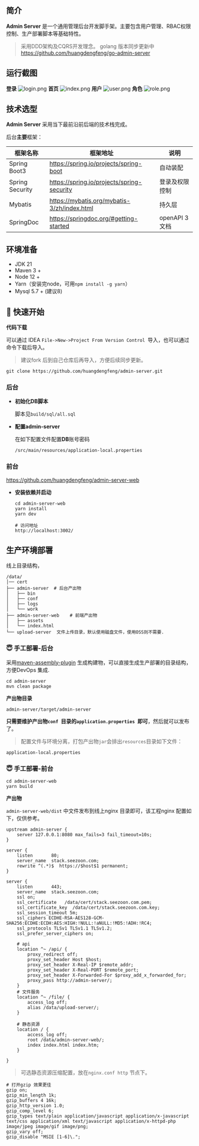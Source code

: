 ## 简介

**Admin Server** 是一个通用管理后台开发脚手架。主要包含用户管理、RBAC权限控制、生产部署脚本等基础特性。
> 采用DDD架构及CQRS开发理念。
> golang 版本同步更新中 https://github.com/huangdengfeng/go-admin-server

## 运行截图

**登录**
![login.png](doc%2Fpictures%2Flogin.png)
**首页**
![index.png](doc%2Fpictures%2Findex.png)
**用户**
![user.png](doc%2Fpictures%2Fuser.png)
**角色**
![role.png](doc%2Fpictures%2Frole.png)

## 技术选型

**Admin Server** 采用当下最前沿前后端的技术栈完成。

后台**主要**框架：

| 框架名称            | 框架地址                                        | 说明           |
|-----------------|---------------------------------------------|--------------|
| Spring Boot3    | https://spring.io/projects/spring-boot      | 自动装配         |
| Spring Security | https://spring.io/projects/spring-security  | 登录及权限控制      |
| Mybatis         | https://mybatis.org/mybatis-3/zh/index.html | 持久层          |
| SpringDoc       | https://springdoc.org/#getting-started      | openAPI 3 文档 |

## 环境准备

- JDK 21
- Maven 3 +
- Node 12 +
- Yarn（安装完node，可用`npm install -g yarn`）
- Mysql 5.7 + (建议8)

## 🚀 快速开始

**代码下载**

可以通过 IDEA `File->New->Project From Version Control `导入，也可以通过命令下载后导入。

> 建议fork 后到自己仓库后再导入，方便后续同步更新。

```
git clone https://github.com/huangdengfeng/admin-server.git
```

### 后台

- **初始化DB脚本**

  脚本见`build/sql/all.sql`

- **配置admin-server**

  在如下配置文件配置**DB**账号密码

  `/src/main/resources/application-local.properties`

### 前台

https://github.com/huangdengfeng/admin-server-web

- **安装依赖并启动**

  ```
  cd admin-server-web
  yarn install
  yarn dev 
  
  # 访问地址
  http://localhost:3002/
  ```

## 生产环境部署

线上目录结构，

```
/data/
│── cert
├── admin-server  # 后台产出物
│   ├── bin
│   ├── conf
│   ├── logs
│   └── work
├── admin-server-web    # 前端产出物
│   ├── assets
│   └── index.html
└── upload-server  文件上传目录，默认使用磁盘文件，使用OSS则不需要.
```

### 😇 手工部署-后台

采用[maven-assembly-plugin](http://maven.apache.org/plugins/maven-assembly-plugin/)
生成构建物，可以直接生成生产部署的目录结构，方便DevOps 集成.

```
cd admin-server
mvn clean package
```

**产出物目录**

`admin-server/target/admin-server`

**只需要维护产出物`conf `目录的`application.properties `即可**，然后就可以发布了。

> 配置文件与环境分离，打包产出物`jar`会排出`resources`目录如下文件：

```
application-local.properties
```

### 😇 手工部署-前台

```
cd admin-server-web
yarn build
```

**产出物**

`admin-server-web/dist` 中文件发布到线上nginx 目录即可，该工程nginx 配置如下，仅供参考。

```
upstream admin-server {
    server 127.0.0.1:8080 max_fails=3 fail_timeout=10s;
}

server {
    listen       80;
    server_name  stack.seezoon.com;
    rewrite ^(.*)$  https://$host$1 permanent;
}

server {
    listen       443;
    server_name  stack.seezoon.com;
    ssl on;
    ssl_certificate   /data/cert/stack.seezoon.com.pem; 
    ssl_certificate_key  /data/cert/stack.seezoon.com.key;
    ssl_session_timeout 5m;
    ssl_ciphers ECDHE-RSA-AES128-GCM-SHA256:ECDHE:ECDH:AES:HIGH:!NULL:!aNULL:!MD5:!ADH:!RC4;
    ssl_protocols TLSv1 TLSv1.1 TLSv1.2;
    ssl_prefer_server_ciphers on;

    # api
    location ^~ /api/ {
        proxy_redirect off;
        proxy_set_header Host $host;
        proxy_set_header X-Real-IP $remote_addr;
        proxy_set_header X-Real-PORT $remote_port;
        proxy_set_header X-Forwarded-For $proxy_add_x_forwarded_for;
        proxy_pass http://admin-server/;
    }
    # 文件服务
    location ^~ /file/ {
        access_log off;
        alias /data/upload-server/;
    }

    # 静态资源
    location / {
        access_log off;
        root /data/admin-server-web/;
        index index.html index.htm;
    }

}
```

> 可选静态资源压缩配置，放在`nginx.conf http` 节点下。

```
# 打开gzip 效果更佳
gzip on;
gzip_min_length 1k;
gzip_buffers 4 16k;
gzip_http_version 1.0;
gzip_comp_level 6;
gzip_types text/plain application/javascript application/x-javascript text/css application/xml text/javascript application/x-httpd-php image/jpeg image/gif image/png;
gzip_vary off;
gzip_disable "MSIE [1-6]\.";
```

